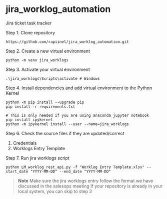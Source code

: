# jira_worklog_automation
Jira ticket task tracker



Step 1. Clone repository 
```
https://github.com/rapiinel/jira_worklog_automation.git
```

Step 2. Create a new virtual environment
```
python -m venv jira_worklogs
```

Step 3. Activate your virtual environment
```
.\jira_worklogs\Scripts\activate # Windows 
```

Step 4. Install dependencies and add virtual environment to the Python Kernel
```
python -m pip install --upgrade pip
pip install -r requirements.txt 
```
```
# This is only needed if you are using anaconda jupyter notebook
pip install ipykernel
python -m ipykernel install --user --name=jira_worklogs
```

Step 6. Check the source files if they are updated/correct
  1. Credentials
  2. Worklogs Entry Template

Step 7. Run jira worklogs script
```
python LM_worklog_rest_api.py -f "Worklog Entry Template.xlsx" --start_date "YYYY-MM-DD" --end_date "YYYY-MM-DD"
```

> **Note**
> Make sure the jira worklogs entry follow the format we have discussed in the salesops meeting
> If your repository is already in your local system, you can skip to step 3

